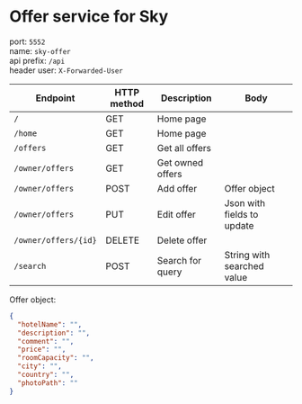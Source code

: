 # Offer service for Sky

port: `5552`    
name: `sky-offer`  
api prefix: `/api`  
header user: `X-Forwarded-User`

| Endpoint             | HTTP method | Description      | Body                       | 
|----------------------|-------------|------------------|----------------------------|
| `/`                  | GET         | Home page        |                            | 
| `/home`              | GET         | Home page        |                            | 
| `/offers`            | GET         | Get all offers   |                            | 
| `/owner/offers`      | GET         | Get owned offers |                            | 
| `/owner/offers`      | POST        | Add offer        | Offer object               | 
| `/owner/offers`      | PUT         | Edit offer       | Json with fields to update | 
| `/owner/offers/{id}` | DELETE      | Delete offer     |                            | 
| `/search`            | POST        | Search for query | String with searched value | 

Offer object:

```json
{
  "hotelName": "",
  "description": "",
  "comment": "",
  "price": "",
  "roomCapacity": "",
  "city": "",
  "country": "",
  "photoPath": ""
}
```
